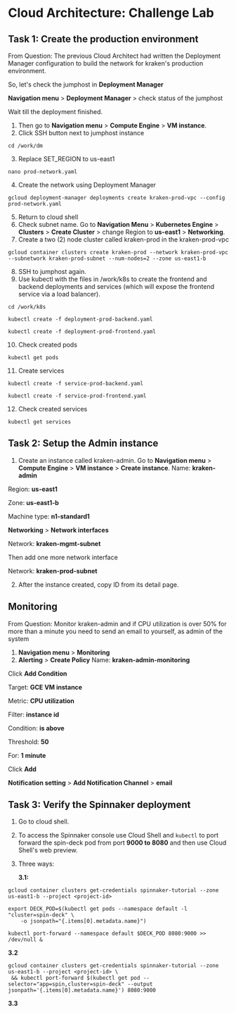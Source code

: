 # Cloud Architecture: Challenge Lab
## Task 1: Create the production environment
From Question: The previous Cloud Architect had written the Deployment Manager configuration to build the network for kraken's production environment.

So, let's check the jumphost in **Deployment Manager**

**Navigation menu** > **Deployment Manager** > check status of the jumphost

Wait till the deployment finished. 

1. Then go to **Navigation menu** > **Compute Engine** > **VM instance**.
2. Click SSH button next to jumphost instance
```
cd /work/dm
```
3. Replace SET_REGION to us-east1
```
nano prod-network.yaml
```
4. Create the network using Deployment Manager
```
gcloud deployment-manager deployments create kraken-prod-vpc --config prod-network.yaml
```
5. Return to cloud shell
6. Check subnet name. Go to **Navigation Menu** > **Kubernetes Engine** > **Clusters** > **Create Cluster** > change Region to **us-east1** > **Networking**.
7. Create a two (2) node cluster called kraken-prod in the kraken-prod-vpc
```
gcloud container clusters create kraken-prod --network kraken-prod-vpc --subnetwork kraken-prod-subnet --num-nodes=2 --zone us-east1-b
```
8. SSH to jumphost again.
9. Use kubectl with the files in /work/k8s to create the frontend and backend deployments and services (which will expose the frontend service via a load balancer).
```
cd /work/k8s
```
```
kubectl create -f deployment-prod-backend.yaml
```
```
kubectl create -f deployment-prod-frontend.yaml
```
10. Check created pods
```
kubectl get pods
```
11. Create services
```
kubectl create -f service-prod-backend.yaml
```
```
kubectl create -f service-prod-frontend.yaml
```
12. Check created services
```
kubectl get services
```
## Task 2: Setup the Admin instance
1. Create an instance called kraken-admin. Go to **Navigation menu** > **Compute Engine** > **VM instance** > **Create instance**.
Name: **kraken-admin**

Region: **us-east1**

Zone: **us-east1-b**

Machine type: **n1-standard1**

**Networking** > **Network interfaces**

Network: **kraken-mgmt-subnet**

Then add one more network interface

Network: **kraken-prod-subnet**

2. After the instance created, copy ID from its detail page.
## Monitoring
From Question: Monitor kraken-admin and if CPU utilization is over 50% for more than a minute you need to send an email to yourself, as admin of the system
1. **Navigation menu** > **Monitoring**
2. **Alerting** > **Create Policy**
Name: **kraken-admin-monitoring**

Click **Add Condition**

Target: **GCE VM instance**

Metric: **CPU utilization**

Filter: **instance id**

Condition: **is above**

Threshold: **50**

For: **1 minute**

Click **Add**

**Notification setting** > **Add Notification Channel** > **email**

## Task 3: Verify the Spinnaker deployment
1. Go to cloud shell.
2. To access the Spinnaker console use Cloud Shell and `kubectl` to port forward the spin-deck pod from port **9000 to 8080** and then use Cloud Shell's web preview.
3. Three ways:

    **3.1:** 
```
gcloud container clusters get-credentials spinnaker-tutorial --zone us-east1-b --project <project-id>
```
```
export DECK_POD=$(kubectl get pods --namespace default -l "cluster=spin-deck" \
    -o jsonpath="{.items[0].metadata.name}")
```
```
kubectl port-forward --namespace default $DECK_POD 8080:9000 >> /dev/null &
```
   **3.2**
```
gcloud container clusters get-credentials spinnaker-tutorial --zone us-east1-b --project <project-id> \
 && kubectl port-forward $(kubectl get pod --selector="app=spin,cluster=spin-deck" --output jsonpath='{.items[0].metadata.name}') 8080:9000
```
   **3.3**
